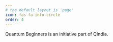 ```yaml
---
# the default layout is 'page'
icon: fas fa-info-circle
order: 4
---
```


Quantum Beginners is an initiative part of QIndia.
